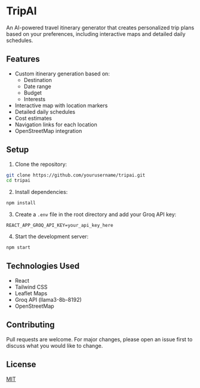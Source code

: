 # TripAI

An AI-powered travel itinerary generator that creates personalized trip plans based on your preferences, including interactive maps and detailed daily schedules.

## Features

- Custom itinerary generation based on:
  - Destination
  - Date range
  - Budget
  - Interests
- Interactive map with location markers
- Detailed daily schedules
- Cost estimates
- Navigation links for each location
- OpenStreetMap integration

## Setup

1. Clone the repository:
```bash
git clone https://github.com/yourusername/tripai.git
cd tripai
```

2. Install dependencies:
```bash
npm install
```

3. Create a `.env` file in the root directory and add your Groq API key:
```
REACT_APP_GROQ_API_KEY=your_api_key_here
```

4. Start the development server:
```bash
npm start
```

## Technologies Used

- React
- Tailwind CSS
- Leaflet Maps
- Groq API (llama3-8b-8192)
- OpenStreetMap

## Contributing

Pull requests are welcome. For major changes, please open an issue first to discuss what you would like to change.

## License

[MIT](https://choosealicense.com/licenses/mit/)